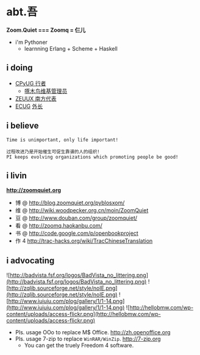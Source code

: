 # abt.吾 #
**Zoom.Quiet === Zoomq = 仨儿**
  * i'm Pythoner
    * learnning Erlang + Scheme + Haskell

## i doing ##
  * [CPyUG 行者](http://wiki.woodpecker.org.cn/moin/ZoomQuiet)
    * [啄木鸟维基管理员](http://wiki.woodpecker.org.cn/moin/ZoomQuiet)
  * [ZEUUX 南方代表](http://www.zeuux.org/index.cn.html)
  * [ECUG](http://erlang.org.cn/) [外长](http://code.google.com/p/ecug/wiki/FrontPage)


## i believe ##
```
Time is unimportant, only life important!

过程改进乃是开始催生可促生靠谱的人的组织!
PI keeps evolving organizations which promoting people be good!
```

## i livin ##
**http://zoomquiet.org**

  * 博 @ http://blog.zoomquiet.org/pyblosxom/
  * 维 @ http://wiki.woodpecker.org.cn/moin/ZoomQuiet
  * 豆 @ http://www.douban.com/group/zoomquiet/
  * 看 @ http://zoomq.haokanbu.com/
  * 书 @ http://code.google.com/p/openbookproject
  * 作 4 http://trac-hacks.org/wiki/TracChineseTranslation

## i advocating ##
![http://badvista.fsf.org/logos/BadVista_no_littering.png](http://badvista.fsf.org/logos/BadVista_no_littering.png) ![http://zqlib.sourceforge.net/style/noIE.png](http://zqlib.sourceforge.net/style/noIE.png)
![http://www.iuiuiu.com/plog/gallery/1/1-14.png](http://www.iuiuiu.com/plog/gallery/1/1-14.png)
![http://hellobmw.com/wp-content/uploads/access-flickr.png](http://hellobmw.com/wp-content/uploads/access-flickr.png)


  * Pls. usage OOo to replace M$ Office. http://zh.openoffice.org
  * Pls. usage 7-zip to replace `WinRAR/WinZip`.  http://7-zip.org
    * You can get the truely Freedom 4 software.